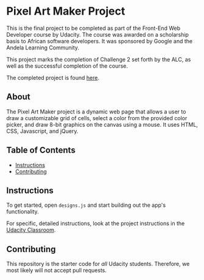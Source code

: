 # Pixel Art Maker Project

This is the final project to be completed as part of the Front-End Web Developer course by Udacity. The course was awarded on a scholarship basis to African software developers. It was sponsored by Google and the Andela Learning Community.

This project marks the completion of Challenge 2 set forth by the ALC, as well as the successful completion of the course.

The completed project is found [here](https://ezhr.github.io/PixelArt/).

## About

The Pixel Art Maker project is a dynamic web page that allows a user to draw a customizable grid of cells, select a color from the provided color picker, and draw 8-bit graphics on the canvas using a mouse. It uses HTML, CSS, Javascript, and jQuery.


## Table of Contents

* [Instructions](#instructions)
* [Contributing](#contributing)

## Instructions

To get started, open `designs.js` and start building out the app's functionality.

For specific, detailed instructions, look at the project instructions in the [Udacity Classroom](https://classroom.udacity.com/me).

## Contributing

This repository is the starter code for _all_ Udacity students. Therefore, we most likely will not accept pull requests.

